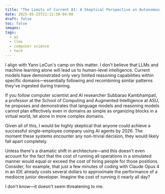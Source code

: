 ```yaml
---
title: "The Limits of Current AI: A Skeptical Perspective on Autonomous Agents"
date: 2025-05-25T21:11:50-04:00
draft: false
toc: false
images:
tags:
  - ai
  - llms
  - computer science
  - tech
---
```


I align with Yann LeCun's camp on this matter. I don't believe that LLMs and machine learning alone will lead us to human-level intelligence. Current models have demonstrated only very limited reasoning capabilities within specific domains—essentially following and recombining similar patterns they've ingested during training.

If you follow computer scientist and AI researcher Subbarao Kambhampati, a professor at the School of Computing and Augmented Intelligence at ASU, he proposes and demonstrates that language models and reasoning models cannot plan effectively even in domains as simple as organizing blocks in a virtual world, let alone in more complex domains.

Given all of this, I would be highly skeptical that anyone could achieve a successful single-employee company using AI agents by 2026. The moment these systems encounter any non-trivial decision, they would likely fall apart completely.

Unless there's a dramatic shift in architecture—and this doesn't even account for the fact that the cost of running all operations in a simulated manner would equal or exceed the cost of hiring people for those positions. Consider, for example, that just a few minutes of coding with Claude Opus 4 in an IDE already costs several dollars to approximate the performance of a mediocre junior developer. Imagine the cost of running it nearly all day?

I don't know—it doesn't seem threatening to me.
